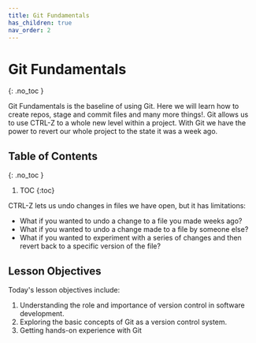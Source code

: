 ```yaml
---
title: Git Fundamentals 
has_children: true
nav_order: 2
---
```

<!-- prettier-ignore-start -->
# Git Fundamentals 
{: .no_toc }

Git Fundamentals is the baseline of using Git. Here we will learn how to create repos, stage and commit files and many more things!. Git allows us to use CTRL-Z to a whole new level within a project. With Git we have the power to revert our whole project to the state it was a week ago.

## Table of Contents
{: .no_toc }

1. TOC
{:toc}

<!-- prettier-ignore-end -->
CTRL-Z lets us undo changes in files we have open,
but it has limitations:
- What if you wanted to undo a change to a file you made weeks ago?
- What if you wanted to undo a change made to a file by someone else?
- What if you wanted to experiment with a series of changes and then revert back to a specific version of the file?

## Lesson Objectives
Today's lesson objectives include:
1. Understanding the role and importance of version control in software development.
2. Exploring the basic concepts of Git as a version control system.
3. Getting hands-on experience with Git


